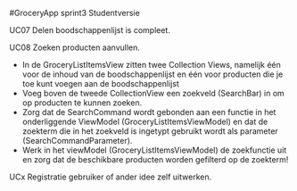 #GroceryApp sprint3 Studentversie  
    
UC07 Delen boodschappenlijst is compleet.  
  
UC08 Zoeken producten aanvullen.  
- In de GroceryListItemsView zitten twee Collection Views, namelijk één voor de inhoud van de boodschappenlijst en één voor producten die je toe kunt voegen aan de boodschappenlijst  
- Voeg boven de tweede CollectionView een zoekveld (SearchBar) in om op producten te kunnen zoeken.  
- Zorg dat de SearchCommand wordt gebonden aan een functie in het onderliggende ViewModel (GroceryListItemsViewModel) en dat de zoekterm die in het zoekveld is ingetypt gebruikt wordt als parameter (SearchCommandParameter).  
- Werk in het viewModel (GroceryListItemsViewModel) de zoekfunctie uit en zorg dat de beschikbare producten worden gefilterd op de zoekterm!  

UCx Registratie gebruiker of ander idee zelf uitwerken.

  

